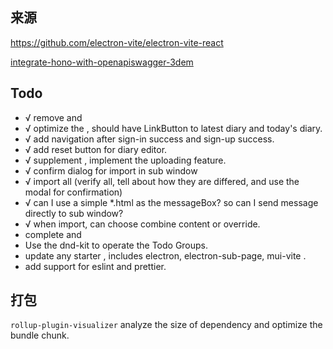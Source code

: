 ## 来源
https://github.com/electron-vite/electron-vite-react

[integrate-hono-with-openapiswagger-3dem](https://dev.to/bimaadi/integrate-hono-with-openapiswagger-3dem)

## Todo
- √ remove <Counter> and <Len>
- √ optimize the <Home> , should have LinkButton to latest diary and today's diary.
- √ add navigation after sign-in success and sign-up success.
- √ add reset button for diary editor.
- √ supplement <Profile>, implement the uploading feature.
- √ confirm dialog for import in sub window
- √ import all (verify all, tell about how they are differed, and use the modal for confirmation)
- √ can I use a simple *.html as the messageBox? so can I send message directly to sub window?
- √ when import, can choose combine content or override.
- complete <Todo> and <Settings>
- Use the dnd-kit to operate the Todo Groups.
- update any starter , includes electron, electron-sub-page, mui-vite .
- add support for eslint and prettier.


## 打包
`rollup-plugin-visualizer` analyze the size of dependency and optimize the bundle chunk.